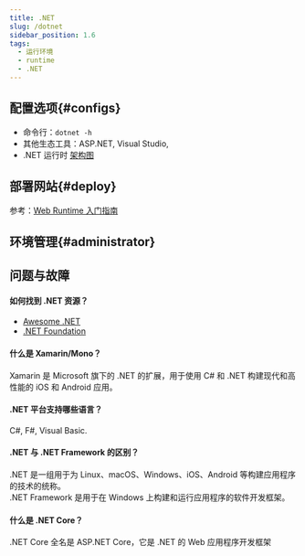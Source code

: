 ```yaml
---
title: .NET
slug: /dotnet
sidebar_position: 1.6
tags:
  - 运行环境
  - runtime
  - .NET
---
```



## 配置选项{#configs}

- 命令行：`dotnet -h`
- 其他生态工具：ASP.NET, Visual Studio,
- .NET 运行时 [架构图](./assets/swimlane-architecture-framework.svg)

## 部署网站{#deploy}

参考：[Web Runtime 入门指南](./runtime)

## 环境管理{#administrator}

## 问题与故障

#### 如何找到 .NET 资源？

* [Awesome .NET](https://github.com/quozd/awesome-dotnet)
* [.NET Foundation](https://dotnetfoundation.org/)

#### 什么是 Xamarin/Mono？

Xamarin 是 Microsoft 旗下的 .NET 的扩展，用于使用 C# 和 .NET 构建现代和高性能的 iOS 和 Android 应用。

#### .NET 平台支持哪些语言？

C#, F#, Visual Basic.

#### .NET 与 .NET Framework 的区别？

.NET 是一组用于为 Linux、macOS、Windows、iOS、Android 等构建应用程序的技术的统称。  
.NET Framework 是用于在 Windows 上构建和运行应用程序的软件开发框架。

#### 什么是 .NET Core？

.NET Core 全名是 ASP.NET Core，它是 .NET 的 Web 应用程序开发框架